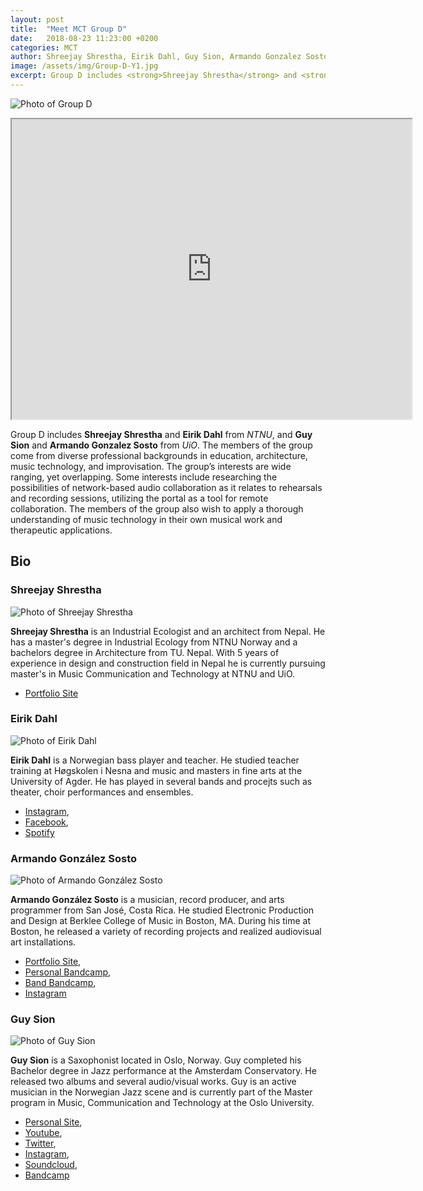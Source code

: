```yaml
---
layout: post
title:  "Meet MCT Group D"
date:   2018-08-23 11:23:00 +0200
categories: MCT
author: Shreejay Shrestha, Eirik Dahl, Guy Sion, Armando Gonzalez Sosto
image: /assets/img/Group-D-Y1.jpg
excerpt: Group D includes <strong>Shreejay Shrestha</strong> and <strong>Eirik Dahl</strong> from <em>NTNU</em>, and <strong>Guy Sion</strong> and <strong>Armando Gonzalez Sosto</strong> from <em>UiO</em>. The members of the group come from diverse professional backgrounds in education, architecture, music technology, and improvisation. The group’s interests are wide ranging, yet overlapping. Some interests include researching the possibilities of network-based audio collaboration as it relates to rehearsals and recording sessions, utilizing the portal as a tool for remote collaboration. The members of the group also wish to apply a thorough understanding of music technology in their own musical work and therapeutic applications.
---
```


![Photo of Group D](<img src="https://drive.google.com/uc?export=view&amp;id=1yqBPdfbFqWyWJ9RG9oFq4eS4kqhSttS-"> "Group D")
<iframe src="https://drive.google.com/file/d/1yqBPdfbFqWyWJ9RG9oFq4eS4kqhSttS-/preview" width="640" height="480"></iframe>

Group D includes **Shreejay Shrestha** and **Eirik Dahl** from *NTNU*, and **Guy Sion** and **Armando Gonzalez Sosto** from *UiO*. The members of the group come from diverse professional backgrounds in education, architecture, music technology, and improvisation. The group’s interests are wide ranging, yet overlapping. Some interests include researching the possibilities of network-based audio collaboration as it relates to rehearsals and recording sessions, utilizing the portal as a tool for remote collaboration. The members of the group also wish to apply a thorough understanding of music technology in their own musical work and therapeutic applications.

## Bio

### Shreejay Shrestha

![Photo of Shreejay Shrestha](/assets/img/ShreejayShrestha.jpg "Shreejay Shrestha")

**Shreejay Shrestha** is an Industrial Ecologist and an architect from Nepal. He has a master's degree in Industrial Ecology from NTNU Norway and a bachelors degree in Architecture from TU. Nepal. With 5 years of experience in design and construction field in Nepal he is currently pursuing master's in Music Communication and Technology at NTNU and UiO.

* [Portfolio Site](shreejayshrestha.wixsite.com/musical-portfolio)


### Eirik Dahl

![Photo of Eirik Dahl](/assets/img/EirikDahl.jpg "Eirik Dahl")

**Eirik Dahl** is a Norwegian bass player and teacher. He studied teacher training at Høgskolen i Nesna and music and masters in fine arts at the University of Agder. He has played in several bands and procejts such as theater, choir performances and ensembles.

* [Instagram](https://www.instagram.com/eirikd74/),
* [Facebook](https://www.facebook.com/eirikdahl),
* [Spotify](https://open.spotify.com/artist/70Ap20aozztCLKb5rhkRW9?si=RyHGr-iuQk-uIYUf8yviqg)

### Armando González Sosto

![Photo of Armando González Sosto](/assets/img/ArmandoGonzalez.jpg "Armando González Sosto")

**Armando González Sosto** is a musician, record producer, and arts programmer from San José, Costa Rica. He studied Electronic Production and Design at Berklee College of Music in Boston, MA. During his time at Boston, he released a variety of recording projects and realized audiovisual art installations.

* [Portfolio Site](https://armandogonzalezsosto.wordpress.com/),
* [Personal Bandcamp](https://agonzalezsosto.bandcamp.com/),
* [Band Bandcamp](https://whyanother.bandcamp.com/),
* [Instagram](https://www.instagram.com/agonzalezsosto/)

### Guy Sion

![Photo of Guy Sion](/assets/img/GuySion.jpg "Guy Sion")

**Guy Sion** is a Saxophonist located in Oslo, Norway. Guy completed his Bachelor degree in Jazz performance at the Amsterdam Conservatory. He released two albums and several audio/visual works. Guy is an active musician in the Norwegian Jazz scene and is currently part of the Master program in Music, Communication and Technology at the Oslo University.

* [Personal Site](https://guysion.com),
* [Youtube](https://youtube.com/guysion),
* [Twitter](https://twitter.com/guysion),
* [Instagram](https://instagram.com/guysion),
* [Soundcloud](https://soundcloud.com/guysion),
* [Bandcamp](http://guysion.bandcamp.com/)
